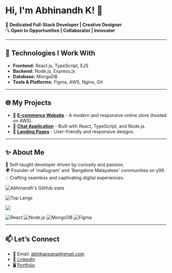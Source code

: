 # Hi, I'm Abhinandh K! 👋

🌟 **Dedicated Full-Stack Developer | Creative Designer**  
🔍 **Open to Opportunities | Collaborator | Innovator**

---

## 🔧 **Technologies I Work With**
- **Frontend:** React.js, TypeScript, EJS
- **Backend:** Node.js, Express.js
- **Database:** MongoDB
- **Tools & Platforms:** Figma, AWS, Nginx, Git

---

## 🌐 **My Projects**
- 🚀 [**E-commerce Website**](#) - A modern and responsive online store (hosted on AWS).
- 💬 [**Chat Application**](#) - Built with React, TypeScript, and Node.js.
- 🎨 [**Landing Pages**](#) - User-friendly and responsive designs.

---

## ✨ **About Me**
🌟 Self-taught developer driven by curiosity and passion.  
🌍 Founder of 'mallugram' and 'Bangalore Malayalees' communities on y99.  
💡 Crafting seamless and captivating digital experiences.

![Abhinandh's GitHub stats](https://github-readme-stats.vercel.app/api?Abhikappana=your-Abhikappana&show_icons=true&theme=radical)

![Top Langs](https://github-readme-stats.vercel.app/api/top-langs/?Abhikappana=your-Abhikappana&layout=compact&theme=radical)

![](https://github-profile-summary-cards.vercel.app/api/cards/profile-details?Abhikappana=your-Abhikappana&theme=radical)


![React](https://img.shields.io/badge/-React-blue?logo=react)
![Node.js](https://img.shields.io/badge/-Node.js-green?logo=node.js)
![MongoDB](https://img.shields.io/badge/-MongoDB-brightgreen?logo=mongodb)
![Figma](https://img.shields.io/badge/-Figma-lightgrey?logo=figma)

---

## 📫 **Let’s Connect**
- 📧 Email: abhikappana@gmail.com
- 💼 [LinkedIn](www.linkedin.com/in/abhikappana)  
- 🖥️ [Portfolio](https://abhinandh.vercel.app/)
